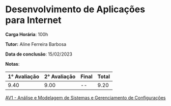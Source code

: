 # Desenvolvimento de Aplicações para Internet

**Carga Horária**: 100h

**Tutor:** Aline Ferreira Barbosa

**Data de conclusão**: 15/02/2023

**Notas**:

| 1° Avaliação | 2° Avaliação | Final | Total |
| ------------ | ------------ | :---- | ----- |
| 9.40         | 9.00         | --    | 9.20  |

[AV1 - Análise e Modelagem de Sistemas e Gerenciamento de Configurações]()
